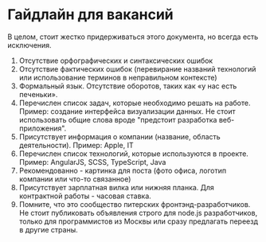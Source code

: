 # Гайдлайн для вакансий

В целом, стоит жестко придерживаться этого документа, но всегда есть исключения.

1. Отсутствие орфографических и синтаксических ошибок
2. Отсутствие фактических ошибок (перевирание названий технологий или использование терминов  в неправильном контексте)
3. Формальный язык. Отсутствие оборотов, таких как «у нас есть печеньки».
4. Перечислен список задач, которые необходимо решать на работе. Пример: создание интерфейса визуализации данных. Не стоит использовать общие слова вроде "предстоит разработка веб-приложения".
5. Присутствует информация о компании (название, область деятельности). Пример: Apple, IT
6. Перечислен список технологий, которые используются в проекте. Пример: AngularJS, SCSS, TypeScript, Java
7. Рекомендованно - картинка для поста (фото офиса, логотип компании или что-то связанное)
8. Присутствует зарплатная вилка или нижняя планка. Для контрактной работы - часовая ставка.
9. Помните, что это сообщество питерских фронтэнд-разработчиков. Не стоит публиковать объявления строго для node.js разработчиков, только для программистов из Москвы или сразу предлагать переезд в другие страны.
